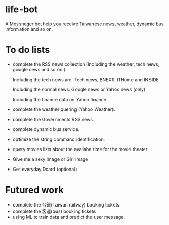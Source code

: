 # life-bot
A Messneger bot help you receive Taiwanese news, weather, dynamic bus information and so on.

# To do lists
- complete the RSS news collection (Including the weather, tech news, google news and so on.).
    
    Including the tech news are: Tech news, BNEXT, ITHome and INSIDE
    
    Including the normal news: Google news or Yahoo news (only)
    
    Including the finance data on Yahoo finance.
- complete the weather quering (Yahoo Weather).
- complete the Governments RSS news.
- complete dynamic bus service.
- optimize the string command identification.
- query movies lists about the availabe time for the movie theater
- Give me a sexy Image or Girl image
- Get everyday Dcard (optional)

# Futured work
- complete the 台鐵(Taiwan railway) booking tickets.
- complete the 客運(bus) booking tickets
- using ML to train data and predict the user message.
